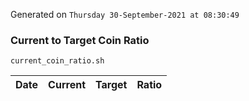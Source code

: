 Generated on `Thursday 30-September-2021 at 08:30:49`

### Current to Target Coin Ratio
`current_coin_ratio.sh`

Date|Current|Target|Ratio
---|---|---|---
